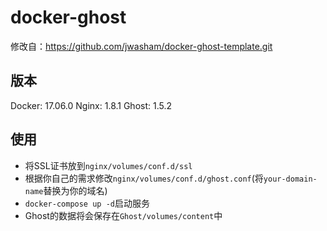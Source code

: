 # docker-ghost
修改自：https://github.com/jwasham/docker-ghost-template.git

## 版本
Docker: 17.06.0
Nginx: 1.8.1
Ghost: 1.5.2

## 使用
* 将SSL证书放到`nginx/volumes/conf.d/ssl`
* 根据你自己的需求修改`nginx/volumes/conf.d/ghost.conf`(将`your-domain-name`替换为你的域名)
* `docker-compose up -d`启动服务
* Ghost的数据将会保存在`Ghost/volumes/content`中
